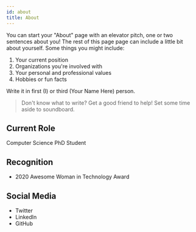 ```yaml
---
id: about
title: About
---
```


You can start your "About" page with an elevator pitch, one or two
sentences about you! The rest of this page page can
include a little bit about yourself. Some things you
might include:

1. Your current position
1. Organizations you're involved with
1. Your personal and professional values
1. Hobbies or fun facts

Write it in first (I) or third (Your Name Here) person.

> Don't know what to write? Get a good friend to help! Set some time aside to soundboard.

## Current Role

Computer Science PhD Student

## Recognition

- 2020 Awesome Woman in Technology Award

## Social Media

- Twitter
- LinkedIn
- GitHub
